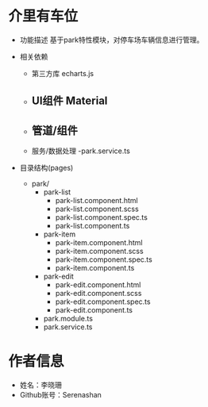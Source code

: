 # 介里有车位
- 功能描述
    基于park特性模块，对停车场车辆信息进行管理。

- 相关依赖
    - 第三方库 echarts.js
    - UI组件 Material
        - 
    - 管道/组件
        - 
    - 服务/数据处理
        -park.service.ts

- 目录结构(pages)
    - park/
        - park-list
            - park-list.component.html
            - park-list.component.scss
            - park-list.component.spec.ts
            - park-list.component.ts
        - park-item
            - park-item.component.html
            - park-item.component.scss
            - park-item.component.spec.ts
            - park-item.component.ts
        - park-edit
            - park-edit.component.html
            - park-edit.component.scss
            - park-edit.component.spec.ts
            - park-edit.component.ts
        - park.module.ts
        - park.service.ts

# 作者信息
- 姓名：李晓珊
- Github账号：Serenashan
